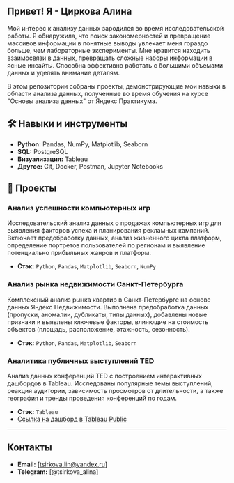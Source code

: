 ## Привет! Я - Циркова Алина

Мой интерес к анализу данных зародился во время исследовательской работы. Я обнаружила, что поиск закономерностей и превращение массивов информации в понятные выводы увлекает меня гораздо больше, чем лабораторные эксперименты. Мне нравится находить взаимосвязи в данных, превращать сложные наборы информации в ясные инсайты. Способна эффективно работать с большими объемами данных и уделять внимание деталям.

В этом репозитории собраны проекты, демонстрирующие мои навыки в области анализа данных, полученные во время обучения на курсе "Основы анализа данных" от Яндекс Практикума.

## 🛠️ Навыки и инструменты

*   **Python:** Pandas, NumPy, Matplotlib, Seaborn
*   **SQL:** PostgreSQL
*   **Визуализация:** Tableau
*   **Другое:** Git, Docker, Postman, Jupyter Notebooks

## 🚀 Проекты

### Анализ успешности компьютерных игр

Исследовательский анализ данных о продажах компьютерных игр для выявления факторов успеха и планирования рекламных кампаний. Включает предобработку данных, анализ жизненного цикла платформ, определение портретов пользователей по регионам и выявление потенциально прибыльных жанров и платформ.

*   **Стэк:** `Python`, `Pandas`, `Matplotlib`, `Seaborn`, `NumPy`


### Анализ рынка недвижимости Санкт-Петербурга

Комплексный анализ рынка квартир в Санкт-Петербурге на основе данных Яндекс Недвижимости. Выполнена предобработка данных (пропуски, аномалии, дубликаты, типы данных), добавлены новые признаки и выявлены ключевые факторы, влияющие на стоимость объектов (площадь, расположение, этажность, сезонность).

*   **Стэк:** `Python`, `Pandas`, `Matplotlib`, `Seaborn`


### Аналитика публичных выступлений TED

Анализ данных конференций TED с построением интерактивных дашбордов в Tableau. Исследованы популярные темы выступлений, реакция аудитории, зависимость просмотров от длительности, а также география и тренды проведения конференций по годам.

*   **Стэк:** `Tableau`
*   [Cсылка на дашборд в Tableau Public](https://public.tableau.com/app/profile/alina.tsirkova/viz/_173013)

---

## Контакты

*   **Email:** [tsirkova.lin@yandex.ru]
*   **Telegram:** [@tsirkova_alina]
